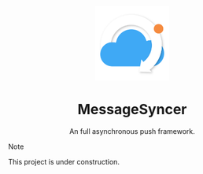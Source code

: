 <div align="center">

<img src="./doc/logo.png" width="150" height="">

# MessageSyncer
An full asynchronous push framework.

</div>

> [!NOTE]
> This project is under construction.
